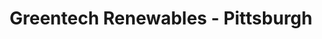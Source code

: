 ---
title: "Greentech Renewables - Pittsburgh"
url: /imperial/greentech-renewables-pittsburgh/
shop: wholesale
---